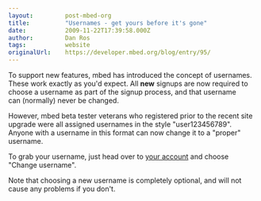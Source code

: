 ```yaml
---
layout:         post-mbed-org
title:          "Usernames - get yours before it's gone"
date:           2009-11-22T17:39:58.000Z
author:         Dan Ros
tags:           website
originalUrl:    https://developer.mbed.org/blog/entry/95/
---
```


<p>
  To support new features, mbed has introduced the concept of
  usernames. These work exactly as you'd expect. All
  <strong>new</strong> signups are now required to choose a
  username as part of the signup process, and that username
  can&nbsp;(normally)&nbsp;never be changed.
</p>
<p>
  However, mbed beta tester veterans who registered prior to the
  recent site upgrade were all assigned usernames in the style
  "user123456789". Anyone with a username in this format can now
  change it to a "proper" username.
</p>
<p>
  To grab your username, just head over to <a href=
  "http://mbed.org/account/settings/">your account</a> and choose
  "Change username".
</p>
<p>
  Note that choosing a new username is completely optional, and
  will not cause any problems if you don't.
</p>
<p>
  &nbsp;
</p>

